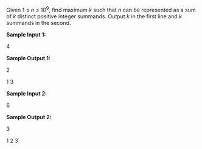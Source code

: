Given 1 &le; <i>n</i> &le; 10<sup>9</sup>, find maximum <i>k</i> such that <i>n</i> can be represented as a sum of <i>k</i>
distinct positive integer summands. Output <i>k</i> in the first line and <i>k</i> summands in the second.

<b>Sample Input 1:</b>

4

<b>Sample Output 1:</b>

2

1 3 

<b>Sample Input 2:</b>

6

<b>Sample Output 2:</b>

3

1 2 3 
